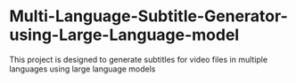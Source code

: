 # Multi-Language-Subtitle-Generator-using-Large-Language-model
This project is designed to generate subtitles for video files in multiple languages using large language models

